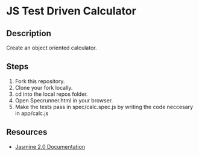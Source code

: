 

# JS Test Driven Calculator

## Description

Create an object oriented calculator.

## Steps

1. Fork this repository.
2. Clone your fork locally.
3. cd into the local repos folder.
4. Open Specrunner.html in your browser.
5. Make the tests pass in spec/calc.spec.js by writing the code neccesary in app/calc.js

## Resources

 * [Jasmine 2.0 Documentation](http://jasmine.github.io/2.0/introduction.html)
